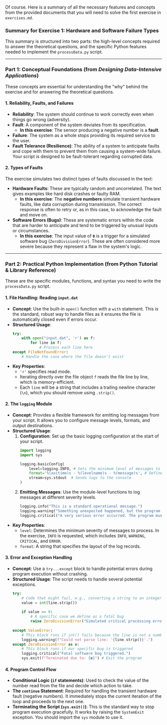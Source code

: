 Of course. Here is a summary of all the necessary features and concepts from the provided documents that you will need to solve the first exercise in `exercises.md`.

### Summary for Exercise 1: Hardware and Software Failure Types

This summary is structured into two parts: the high-level concepts required to answer the theoretical questions, and the specific Python features needed to implement the `processData.py` script.

---

### Part 1: Conceptual Foundations (from *Designing Data-Intensive Applications*)

These concepts are essential for understanding the "why" behind the exercise and for answering the theoretical questions.

#### 1. Reliability, Faults, and Failures

*   **Reliability**: The system should continue to work correctly even when things go wrong (adversity).
*   **Fault**: A component of the system deviates from its specification.
    *   **In this exercise**: The sensor producing a negative number is a **fault**.
*   **Failure**: The system as a whole stops providing its required service to the user.
*   **Fault Tolerance (Resilience)**: The ability of a system to anticipate faults and cope with them to prevent them from causing a system-wide failure. Your script is designed to be fault-tolerant regarding corrupted data.

#### 2. Types of Faults

The exercise simulates two distinct types of faults discussed in the text:

*   **Hardware Faults**: These are typically random and uncorrelated. The text gives examples like hard disk crashes or faulty RAM.
    *   **In this exercise**: The **negative numbers** simulate transient hardware faults, like data corruption during transmission. The correct response is often to retry or, as in this case, to acknowledge the fault and move on.
*   **Software Errors (Bugs)**: These are systematic errors within the code that are harder to anticipate and tend to be triggered by unusual inputs or circumstances.
    *   **In this exercise**: The input value of **`0`** is a trigger for a simulated software bug (`ZeroDivisionError`). These are often considered more severe because they represent a flaw in the system's logic.

---

### Part 2: Practical Python Implementation (from Python Tutorial & Library Reference)

These are the specific modules, functions, and syntax you need to write the `processData.py` script.

#### 1. File Handling: Reading `input.dat`

*   **Concept**: Use the built-in `open()` function with a `with` statement. This is the standard, robust way to handle files as it ensures the file is automatically closed even if errors occur.
*   **Structured Usage**:
    ```python
    try:
        with open("input.dat", 'r') as f:
            for line in f:
                # Process each line here
    except FileNotFoundError:
        # Handle the case where the file doesn't exist
    ```
*   **Key Properties**:
    *   `'r'` specifies read mode.
    *   Iterating directly over the file object `f` reads the file line by line, which is memory-efficient.
    *   Each `line` will be a string that includes a trailing newline character (`\n`), which you should remove using `.strip()`.

#### 2. The `logging` Module

*   **Concept**: Provides a flexible framework for emitting log messages from your script. It allows you to configure message levels, formats, and output destinations.
*   **Structured Usage**:
    1.  **Configuration**: Set up the basic logging configuration at the start of your script.
        ```python
        import logging
        import sys

        logging.basicConfig(
            level=logging.INFO, # Sets the minimum level of messages to be shown
            format='%(asctime)s - %(levelname)s - %(message)s', # Defines the log format
            stream=sys.stdout  # Sends logs to the console
        )
        ```
    2.  **Emitting Messages**: Use the module-level functions to log messages at different severity levels.
        ```python
        logging.info("This is a standard operational message.")
        logging.warning("Something unexpected happened, but the program can continue.")
        logging.critical("A very serious error occurred. The program must terminate.")
        ```
*   **Key Properties**:
    *   `level`: Determines the minimum severity of messages to process. In the exercise, `INFO` is requested, which includes `INFO`, `WARNING`, `CRITICAL`, and `ERROR`.
    *   `format`: A string that specifies the layout of the log records.

#### 3. Error and Exception Handling

*   **Concept**: Use a `try...except` block to handle potential errors during program execution without crashing.
*   **Structured Usage**: The script needs to handle several potential exceptions.
    ```python
    try:
        # Code that might fail, e.g., converting a string to an integer
        value = int(line.strip())
        
        if value == 0:
            # A specific case we define as a fatal bug
            raise ZeroDivisionError("Simulated critical processing error")
            
    except ValueError:
        # This block runs if int() fails because the line is not a number
        logging.warning(f"Could not parse line: '{line.strip()}'.")
    except ZeroDivisionError as e:
        # This block runs if our specific bug is triggered
        logging.critical("Fatal software bug triggered.")
        sys.exit(f"Terminated due to: {e}") # Exit the program
    ```

#### 4. Program Control Flow

*   **Conditional Logic (`if` statements)**: Used to check the value of the number read from the file and decide which action to take.
*   **The `continue` Statement**: Required for handling the transient hardware fault (negative numbers). It immediately stops the current iteration of the loop and proceeds to the next one.
*   **Terminating the Script (`sys.exit()`)**: This is the standard way to stop program execution gracefully. It works by raising the `SystemExit` exception. You should import the `sys` module to use it.